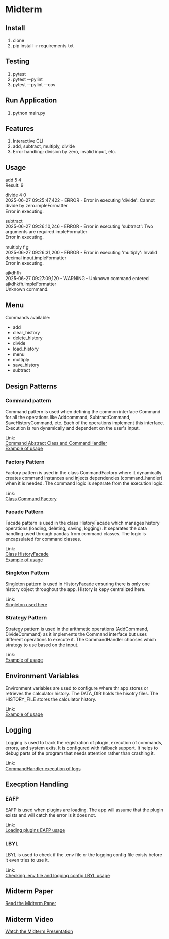 # Midterm

## Install

1. clone
2. pip install -r requirements.txt


## Testing 

1. pytest
2. pytest --pylint
3. pytest --pylint --cov

## Run Application

1. python main.py


## Features

1. Interactive CLI
2. add, subtract, multiply, divide
3. Error handling: division by zero, invalid input, etc.

## Usage

add 5 4  
Result: 9

divide 4 0  
2025-06-27 09:25:47,422 - ERROR - Error in executing 'divide': Cannot divide by zero.impleFormatter  
Error in executing.

subtract  
2025-06-27 09:26:10,246 - ERROR - Error in executing 'subtract': Two arguments are required.impleFormatter  
Error in executing.

multiply f g  
2025-06-27 09:26:31,200 - ERROR - Error in executing 'multiply': Invalid decimal input.impleFormatter  
Error in executing.

ajkdhfh  
2025-06-27 09:27:09,120 - WARNING - Unknown command entered ajkdhkfh.impleFormatter  
Unknown command.

## Menu
Commands available:
- add
- clear_history
- delete_history
- divide
- load_history
- menu
- multiply
- save_history
- subtract

## Design Patterns

### Command pattern
Command pattern is used when defining the common interface Command for all the operations like Addcommand, SubtractCommand, SaveHistoryCommand, etc. Each of the operations implement this interface. Execution is run dynamically and dependent on the user's input.

Link:  
[Command Abstract Class and CommandHandler](https://github.com/ipl2/Midterm-SU25/blob/main/app/commands/__init__.py)  
[Example of usage](https://github.com/ipl2/Midterm-SU25/blob/main/app/plugins/add/__init__.py)  

### Factory Pattern
Factory pattern is used in the class CommandFactory where it dynamically creates command instances and injects dependencies (command_handler) when it is needed. The command logic is separate from the execution logic.  

Link:  
[Class Command Factory](https://github.com/ipl2/Midterm-SU25/blob/main/app/factory.py)  

### Facade Pattern
Facade pattern is used in the class HistoryFacade which manages history operations (loading, deleting, saving, logging). It separates the data handling used through pandas from command classes. The logic is encapsulated for command classes.

Link:  
[Class HistoryFacade](https://github.com/ipl2/Midterm-SU25/blob/main/calculator/history_facade.py)  
[Example of usage](https://github.com/ipl2/Midterm-SU25/blob/main/app/plugins/csv/__init__.py)  

### Singleton Pattern
Singleton pattern is used in HistoryFacade ensuring there is only one history object throughout the app. History is kepy centralized here.  

Link:  
[Singleton used here](https://github.com/ipl2/Midterm-SU25/blob/main/calculator/history_facade.py#L7-L11)  

### Strategy Pattern
Strategy pattern is used in the arithmetic operations (AddCommand, DivideCommand) as it implements the Command interface but uses different operations to execute it. The CommandHandler chooses which strategy to use based on the input.  

Link:  
[Example of usage](https://github.com/ipl2/Midterm-SU25/blob/main/app/plugins/divide/__init__.py)  

## Environment Variables
Environment variables are used to configure where thr app stores or retrieves the calculator history. The DATA_DIR holds the hisotry files. The HISTORY_FILE stores the calculator history.  

Link:  
[Example of usage](https://github.com/ipl2/Midterm-SU25/blob/main/app/plugins/csv/__init__.py#L11-L23)  

## Logging
Logging is used to track the registration of plugin, execution of commands, errors, and system exits. It is configured with fallback support. It helps to debug parts of the program that needs attention rather than crashing it.  

Link:  
[CommandHandler execution of logs](https://github.com/ipl2/Midterm-SU25/blob/main/app/commands/__init__.py)  

## Execption Handling

### EAFP
EAFP is used when plugins are loading. The app will assume that the plugin exists and will catch the error is it does not.  

Link:  
[Loading plugins EAFP usage](https://github.com/ipl2/Midterm-SU25/blob/main/app/__init__.py#L37-L43)  

### LBYL
LBYL is used to check if the .env file or the logging config file exists before it even tries to use it.  

Link:  
[Checking .env file and logging config LBYL usage](https://github.com/ipl2/Midterm-SU25/blob/main/app/__init__.py#L21-L27)  

## Midterm Paper

[Read the Midterm Paper](https://docs.google.com/document/d/18gssYBFLmrn6g98iAhlxDEe7EDPnb-jFc2iQT6SK0yg/edit?usp=sharing)

## Midterm Video

[Watch the Midterm Presentation](https://drive.google.com/file/d/1cmqSwB1w5FOf-qS-x_Pp59WAdT3mnIQX/view?usp=sharing)